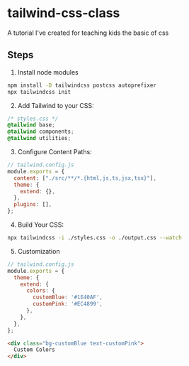 # tailwind-css-class
A tutorial I've created for teaching kids the basic of css

## Steps
1. Install node modules 
```bash
npm install -D tailwindcss postcss autoprefixer
npx tailwindcss init
```
2. Add Tailwind to your CSS:
```css 
/* styles.css */
@tailwind base;
@tailwind components;
@tailwind utilities;
```
3. 	Configure Content Paths:
```js
// tailwind.config.js
module.exports = {
  content: ["./src/**/*.{html,js,ts,jsx,tsx}"],
  theme: {
    extend: {},
  },
  plugins: [],
};
```
4. Build Your CSS:
```bash
npx tailwindcss -i ./styles.css -o ./output.css --watch
```
5. Customization
```js
// tailwind.config.js
module.exports = {
  theme: {
    extend: {
      colors: {
        customBlue: '#1E40AF',
        customPink: '#EC4899',
      },
    },
  },
};
```
```html
<div class="bg-customBlue text-customPink">
  Custom Colors
</div>
```

